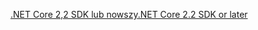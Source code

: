 [<span data-ttu-id="468b5-101">.NET Core 2,2 SDK lub nowszy</span><span class="sxs-lookup"><span data-stu-id="468b5-101">.NET Core 2.2 SDK or later</span></span>](https://www.microsoft.com/net/download/all)
